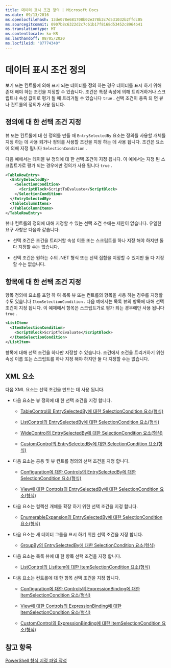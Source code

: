 ```yaml
---
title: 데이터 표시 조건 정의 | Microsoft Docs
ms.date: 09/13/2016
ms.openlocfilehash: 13de078e681708b02e378b2c7d531032b2ffdc05
ms.sourcegitcommit: 0907b8c6322d2c7c61b17f8168d53452c8964b41
ms.translationtype: MT
ms.contentlocale: ko-KR
ms.lasthandoff: 08/05/2020
ms.locfileid: "87774340"
---
```

# <a name="defining-conditions-for-displaying-data"></a>데이터 표시 조건 정의

보기 또는 컨트롤에 의해 표시 되는 데이터를 정의 하는 경우 데이터를 표시 하기 위해 존재 해야 하는 조건을 지정할 수 있습니다. 조건은 특정 속성에 의해 트리거하거나 스크립트나 속성 값이로 평가 될 때 트리거될 수 있습니다 `true` . 선택 조건이 충족 되 면 뷰나 컨트롤의 정의가 사용 됩니다.

## <a name="specifying-a-selection-condition-for-a-definition"></a>정의에 대 한 선택 조건 지정

뷰 또는 컨트롤에 대 한 정의를 만들 때 `EntrySelectedBy` 요소는 정의를 사용할 개체를 지정 하는 데 사용 되거나 정의를 사용할 조건을 지정 하는 데 사용 됩니다. 조건은 요소에 의해 지정 됩니다 `SelectionCondition` .

다음 예에서는 테이블 뷰 정의에 대 한 선택 조건이 지정 됩니다. 이 예에서는 지정 된 스크립트가로 평가 되는 경우에만 정의가 사용 됩니다 `true` .

```xml
<TableRowEntry>
  <EntrySelectedBy>
    <SelectionCondition>
      <ScriptBlock>ScriptToEvaluate</ScriptBlock>
    </SelectionCondition>
  </EntrySelectedBy>
  <TableColumnItems>
  </TableColumnItems>
</TableRowEntry>

```

뷰나 컨트롤의 정의에 대해 지정할 수 있는 선택 조건 수에는 제한이 없습니다. 유일한 요구 사항은 다음과 같습니다.

- 선택 조건은 조건을 트리거할 속성 이름 또는 스크립트를 하나 지정 해야 하지만 둘 다 지정할 수는 없습니다.

- 선택 조건은 원하는 수의 .NET 형식 또는 선택 집합을 지정할 수 있지만 둘 다 지정할 수는 없습니다.

## <a name="specifying-a-selection-condition-for-an-item"></a>항목에 대 한 선택 조건 지정

항목 정의에 요소를 포함 하 여 목록 뷰 또는 컨트롤의 항목을 사용 하는 경우를 지정할 수도 있습니다 `ItemSelectionCondition` . 다음 예에서는 목록 뷰의 항목에 대해 선택 조건이 지정 됩니다. 이 예제에서 항목은 스크립트가로 평가 되는 경우에만 사용 됩니다 `true` .

```xml
<ListItem>
  <ItemSelectionCondition>
    <ScriptBlock>ScriptToEvaluate</ScriptBlock>
  </ItemSelectionCondition>
</ListItem>

```

항목에 대해 선택 조건을 하나만 지정할 수 있습니다. 조건에서 조건을 트리거하기 위한 속성 이름 또는 스크립트를 하나 지정 해야 하지만 둘 다 지정할 수는 없습니다.

## <a name="xml-elements"></a>XML 요소

 다음 XML 요소는 선택 조건을 만드는 데 사용 됩니다.

- 다음 요소는 뷰 정의에 대 한 선택 조건을 지정 합니다.

  - [TableControl의 EntrySelectedBy에 대한 SelectionCondition 요소(형식)](./selectioncondition-element-for-entryselectedby-for-tablecontrol-format.md)

  - [ListControl의 EntrySelectedBy에 대한 SelectionCondition 요소(형식)](./selectioncondition-element-for-entryselectedby-for-listcontrol-format.md)

  - [WideControl의 EntrySelectedBy에 대한 SelectionCondition 요소(형식)](./selectioncondition-element-for-entryselectedby-for-widecontrol-format.md)

  - [CustomControl의 EntrySelectedBy에 대한 SelectionCondition 요소(형식)](./selectioncondition-element-for-entryselectedby-for-customcontrol-format.md)

- 다음 요소는 공용 및 뷰 컨트롤 정의의 선택 조건을 지정 합니다.

  - [Configuration에 대한 Controls의 EntrySelectedBy에 대한 SelectionCondition 요소(형식)](./selectioncondition-element-for-entryselectedby-for-controls-for-configuration-format.md)

  - [View에 대한 Controls의 EntrySelectedBy에 대한 SelectionCondition 요소(형식)](./selectioncondition-element-for-entryselectedby-for-controls-for-view-format.md)

- 다음 요소는 컬렉션 개체를 확장 하기 위한 선택 조건을 지정 합니다.

  - [EnumerableExpansion의 EntrySelectedBy에 대한 SelectionCondition 요소(형식)](./selectioncondition-element-for-entryselectedby-for-enumerableexpansion-format.md)

- 다음 요소는 새 데이터 그룹을 표시 하기 위한 선택 조건을 지정 합니다.

  - [GroupBy의 EntrySelectedBy에 대한 SelectionCondition 요소(형식)](./selectioncondition-element-for-entryselectedby-for-groupby-format.md)

- 다음 요소는 목록 뷰에 대 한 항목 선택 조건을 지정 합니다.

  - [ListControl의 ListItem에 대한 ItemSelectionCondition 요소(형식)](./itemselectioncondition-element-for-listitem-for-listcontrol-format.md)

- 다음 요소는 컨트롤에 대 한 항목 선택 조건을 지정 합니다.

  - [Configuration에 대한 Controls의 ExpressionBinding에 대한 ItemSelectionCondition 요소(형식)](./itemselectioncondition-element-for-expressionbinding-for-controls-for-configuration-format.md)

  - [View에 대한 Controls의 ExpressionBinding에 대한 ItemSelectionCondition 요소(형식)](./itemselectioncondition-element-for-expressionbinding-for-controls-for-view-format.md)

  - [CustomControl의 ExpressionBinding에 대한 ItemSelectionCondition 요소(형식)](./itemselectioncondition-element-for-expressionbinding-for-customcontrol-format.md)

## <a name="see-also"></a>참고 항목

[PowerShell 형식 지정 파일 작성](./writing-a-powershell-formatting-file.md)
